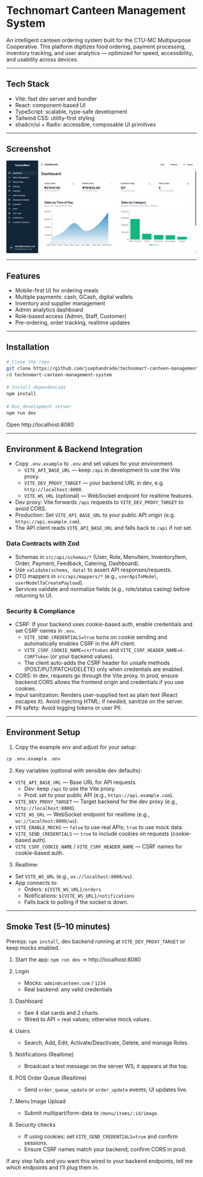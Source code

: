 # Technomart Canteen Management System

An intelligent canteen ordering system built for the CTU-MC Multipurpose Cooperative. This platform digitizes food ordering, payment processing, inventory tracking, and user analytics — optimized for speed, accessibility, and usability across devices.

---

## Tech Stack

- Vite: fast dev server and bundler
- React: component-based UI
- TypeScript: scalable, type-safe development
- Tailwind CSS: utility-first styling
- shadcn/ui + Radix: accessible, composable UI primitives

---

## Screenshot

![Dashboard](dashboard.png)

---

## Features

- Mobile-first UI for ordering meals
- Multiple payments: cash, GCash, digital wallets
- Inventory and supplier management
- Admin analytics dashboard
- Role-based access (Admin, Staff, Customer)
- Pre-ordering, order tracking, realtime updates

---

## Installation

```bash
# Clone the repo
git clone https://github.com/jsephandrade/technomart-canteen-management-system.git
cd technomart-canteen-management-system

# Install dependencies
npm install

# Run development server
npm run dev
```

Open http://localhost:8080

---

## Environment & Backend Integration

- Copy `.env.example` to `.env` and set values for your environment.
  - `VITE_API_BASE_URL` — keep `/api` in development to use the Vite proxy.
  - `VITE_DEV_PROXY_TARGET` — your backend URL in dev, e.g. `http://localhost:8000`.
  - `VITE_WS_URL` (optional) — WebSocket endpoint for realtime features.
- Dev proxy: Vite forwards `/api` requests to `VITE_DEV_PROXY_TARGET` to avoid CORS.
- Production: Set `VITE_API_BASE_URL` to your public API origin (e.g. `https://api.example.com`).
- The API client reads `VITE_API_BASE_URL` and falls back to `/api` if not set.

### Data Contracts with Zod

- Schemas in `src/api/schemas/*` (User, Role, MenuItem, InventoryItem, Order, Payment, Feedback, Catering, Dashboard).
- Use `validate(schema, data)` to assert API responses/requests.
- DTO mappers in `src/api/mappers/*` (e.g., `userApiToModel`, `userModelToCreatePayload`).
- Services validate and normalize fields (e.g., role/status casing) before returning to UI.

### Security & Compliance

- CSRF: If your backend uses cookie-based auth, enable credentials and set CSRF names in `.env`.
  - `VITE_SEND_CREDENTIALS=true` turns on cookie sending and automatically enables CSRF in the API client.
  - `VITE_CSRF_COOKIE_NAME=csrftoken` and `VITE_CSRF_HEADER_NAME=X-CSRFToken` (or your backend values).
  - The client auto-adds the CSRF header for unsafe methods (POST/PUT/PATCH/DELETE) only when credentials are enabled.
- CORS: In dev, requests go through the Vite proxy. In prod, ensure backend CORS allows the frontend origin and credentials if you use cookies.
- Input sanitization: Renders user-supplied text as plain text (React escapes it). Avoid injecting HTML; if needed, sanitize on the server.
- PII safety: Avoid logging tokens or user PII.

---

## Environment Setup

1. Copy the example env and adjust for your setup:

```bash
cp .env.example .env
```

2. Key variables (optional with sensible dev defaults):

- `VITE_API_BASE_URL` — Base URL for API requests.
  - Dev: keep `/api` to use the Vite proxy.
  - Prod: set to your public API (e.g., `https://api.example.com`).
- `VITE_DEV_PROXY_TARGET` — Target backend for the dev proxy (e.g., `http://localhost:8000`).
- `VITE_WS_URL` — WebSocket endpoint for realtime (e.g., `ws://localhost:8000/ws`).
- `VITE_ENABLE_MOCKS` — `false` to use real APIs; `true` to use mock data.
- `VITE_SEND_CREDENTIALS` — `true` to include cookies on requests (cookie-based auth).
- `VITE_CSRF_COOKIE_NAME` / `VITE_CSRF_HEADER_NAME` — CSRF names for cookie-based auth.

3. Realtime:

- Set `VITE_WS_URL` (e.g., `ws://localhost:8000/ws`).
- App connects to:
  - Orders: `${VITE_WS_URL}/orders`
  - Notifications: `${VITE_WS_URL}/notifications`
  - Falls back to polling if the socket is down.

---

## Smoke Test (5–10 minutes)

Prereqs: `npm install`, dev backend running at `VITE_DEV_PROXY_TARGET` or keep mocks enabled.

1. Start the app: `npm run dev` → http://localhost:8080

2. Login
   - Mocks: `admin@canteen.com` / `1234`
   - Real backend: any valid credentials

3. Dashboard
   - See 4 stat cards and 2 charts.
   - Wired to API = real values; otherwise mock values.

4. Users
   - Search, Add, Edit, Activate/Deactivate, Delete, and manage Roles.

5. Notifications (Realtime)
   - Broadcast a test message on the server WS; it appears at the top.

6. POS Order Queue (Realtime)
   - Send `order_queue_update` or `order_update` events; UI updates live.

7. Menu Image Upload
   - Submit multipart/form-data to `/menu/items/:id/image`.

8. Security checks
   - If using cookies: set `VITE_SEND_CREDENTIALS=true` and confirm sessions.
   - Ensure CSRF names match your backend; confirm CORS in prod.

If any step fails and you want this wired to your backend endpoints, tell me which endpoints and I’ll plug them in.
